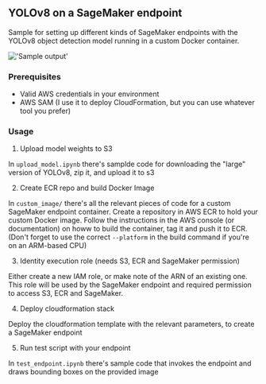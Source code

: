 ## YOLOv8 on a SageMaker endpoint

Sample for setting up different kinds of SageMaker endpoints with the YOLOv8 object detection model running in a custom Docker container.

!['Sample output'](./assets/sample.png)

### Prerequisites

- Valid AWS credentials in your environment
- AWS SAM (I use it to deploy CloudFormation, but you can use whatever tool you prefer)

### Usage

1. Upload model weights to S3

In `upload_model.ipynb` there's samplde code for downloading the "large" version of YOLOv8, zip it, and upload it to s3

2. Create ECR repo and build Docker Image

In `custom_image/` there's all the relevant pieces of code for a custom SageMaker endpoint container. Create a repository in AWS ECR to hold your custom Docker image. Follow the instructions in the AWS console (or documentation) on howw to build the container, tag it and push it to ECR. (Don't forget to use the correct `--platform` in the build command if you're on an ARM-based CPU)

3. Identity execution role (needs S3, ECR and SageMaker permission)

Either create a new IAM role, or make note of the ARN of an existing one. This role will be used by the SageMaker endpoint and required permission to access S3, ECR and SageMaker.

4. Deploy cloudformation stack

Deploy the cloudformation template with the relevant parameters, to create a SageMaker endpoint

5. Run test script with your endpoint

In `test_endpoint.ipynb` there's sample code that invokes the endpoint and draws bounding boxes on the provided image

